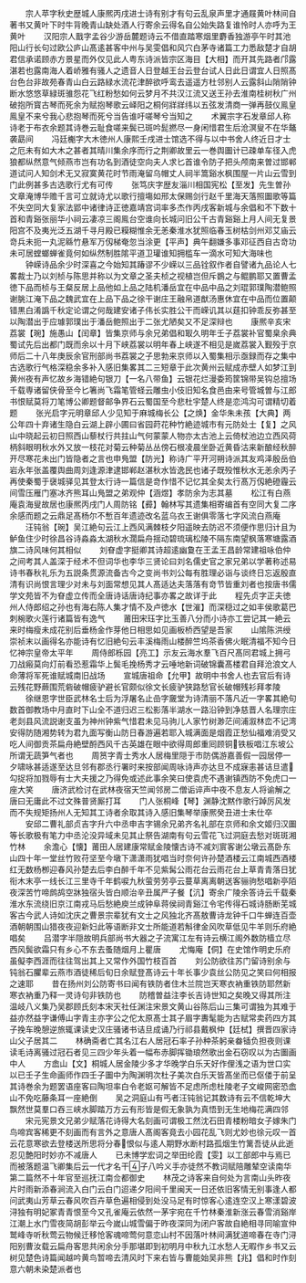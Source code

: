 <!-- { "loadSidebar": true } -->
　　宗人苹字秋史歴城人康熈丙戌进士诗有别才有句云乱泉声里才通屐黄叶林间自著书又黄叶下时牛背晚青山缺处酒人行寄余云得名自公始失路复谁怜时人亦呼为王黄叶
　　汉阳宗人戬字孟谷少游岳麓题诗云不借直踏寒烟里麝香独游亭午时其池阳山行长句过欧公庐山髙逺甚客中州与吴雯倡和风穴白茅寺诸篇工力悉敌楚才自胡君信承诺顾赤方景星而外仅见此人粤东诗派皆宗区海目【大相】而开其先路者邝露湛若也露南海人着峤雅有骚人之遗音人日登越王台云登台试人日此日谓宜人日照髙台色台非故苑春青山白云路緑水流花津醉欲呼鸾去遥遥方杜邻别人云露斜山陗陗钟断水悠悠草緑斑骓怨花飞红粉愁如何云梦月不共汉江流又送王孙去淮南桂树秋广州破抱所寳古琴而死余为赋抱琴歌云峄阳之桐何牂牂纬以五弦发清商一弹再鼓仪鳯皇鳯皇不来兮我心悲抱琴而死兮当告谁吁嗟琴兮当知之
　　术翼宗字石发章邱人称诗老于布衣余题其诗巻云耻食嗟来鬓已斑吟髭撚尽一身闲惜君生后沧溟叟不在华鼇袭勗间
　　冯廷櫆字大木徳州人康熙壬戌进士馆选不得与以中书舍人终近日才士之厄未有如大木之甚者其晴川集余序而行之荆卿故里云一巻舆圗计已疎单车径入虎狼都纵然意气倾燕市岂有功名到酒徒空向夫人求匕首谁令防子把头颅南来曽过邯郸道试问人知剑术无又寂寞黄花时节雨淹留乌帽丈人祠半篙谿水枫围屋一片山云雪到门此例甚多古选歌行尤有可传
　　张笃庆字歴友淄川相国宪松【至发】先生曽孙文章淹博华赡千言可立就诗尤以歌行擅塲如邢太保赐剑行赵千里海天落照圗歌等篇不失空同大复家法郢中诸律诗正徳嘉靖宫词率多杰作丙戌客新城与余倡和不下数十首和青谿张丽华小祠云凄凉三阁鳯台空谁向长城问旧公千古青谿谿上月人间无复景阳宫不及夷光泛五湖千寻月殿已糢糊惟余无恙秦淮水犹照临春玉树枯剑州邓艾庙云竒兵未扼一丸泥緜竹悬军万仭梯奄忽当涂更【平声】典午翻嫌多事邓征西自古竒功未可居螳螂蝉雀竟何如纵然制胜隂平道卫瓘谁知拥槛车一滴水可知大海味也
　　钟嵘诗品余少时深喜之今始知其踳谬不少嵘以三品铨叙作者自譬诸九品论人七畧裁士乃以刘桢与陈思并称以为文章之圣夫桢之视植岂但斥鷃之与鲲鹏耶又置曹孟徳下品而桢与王粲反居上品他如上品之陆机潘岳宜在中品中品之刘琨郭璞陶潜鲍照谢朓江淹下品之魏武宜在上品下品之徐干谢庄王融帛道猷汤惠休宜在中品而位置颠错黒白淆譌千秋定论谓之何哉建安诸子伟长实胜公干而嵘讥其以莛扣钟乖反弥甚至以陶潜出于应璩郭璞出于潘岳鲍照出于二张尤陋矣又不足深辩也
　　康熈辛亥宋荔裳【琬】施愚山【闰章】皆集京师与余兄弟倡和冣久明年壬子荔裳补官蜀臬余典蜀试先后出都门既而余以十月下峡荔裳以明年春上峡遂不相见是嵗荔裳入觐殁于京师后二十八年庚辰余官刑部尚书荔裳之子思勃来京师以入蜀集相示亟録而存之集中古选歌行气格深稳余多补入感旧集畧其二三短章于此次黄州云赋成赤壁人如梦江到黄州夜有声忆故乡海错絶句银刀【一名八带鱼】云银花烂漫委筠筐锦带吴钩总擅场千载専诸留侠骨至今匕箸尚飞霜笔管蛏云雕虫小伎旧知名食邑由来号管城曽与江郎书恨赋莫将刀笔博公卿题督邮争界石云蜀国至今悲杜宇楚人终是恋鸿沟可谓精切着题
　　张光启字元明章邱人少见知于麻城梅长公【之焕】金华朱未孩【大典】两公年四十弃诸生隐白云湖上辟小圃曰省园莳花种竹絶迹城市有元防处士【复】之风山中晓起云初日照西山藜杖行共拄山气何蒙蒙人物亦太古池上云倚杖池边立西风荷柄斜眼明秋水外又放一枝花对菊云种菊丛丛傍石根凌晨坐卧近黄昏沽来新酿经秋醉开尽寒花未出门皆隐者之言也申鳬盟【防光】称诗广平开河朔诗派其友鸡泽殷岳伯岩永年张盖覆舆曲周刘逢源津逮邯郸赵湛秋水皆逸民也诸子既殁惟秋水无恙余丙子再使秦蜀于襃城驿见其登太行诗一篇信是竒作惜不记忆其全矣太行髙万仭絶磴霾云间雪压雁门塞冰齐熊耳山鳬盟之弟观仲【涵煜】孝防余为志其墓
　　松江有白燕庵袁海叟故居也康熈丙戌门人周防铭【彛】翰林写其遗集相寄编首有空同大复二序余感而题之云鼎足髙杨尔不慙百年遗迹改名蓝乌衣王谢俱零落七字风流白燕庵
　　汪钝翁【琬】吴江絶句云江上西风满棘枝夕阳遥映去防迟不须便作思归计且为鲈鱼住少时徐昌谷诗淼淼太湖秋水濶扁舟揺动碧琉璃松陵不隔东南望枫落寒塘露酒旗二诗风味何其相似
　　刘眘虚字挺卿其诗超逺幽敻在王孟王昌龄常建祖咏伯仲之间考其人盖深于经术不但词华也李华三贤论曰刘名儒史官之家兄弟以学著称述易诗书春秋礼乐为五説条贯源流备古今之变尚书刘公每有胜理必诣与谈终日忘返殷直清有识尚恨言理少对未与刘面常想见其人髙适达夫落落有竒节皆重刘者也按唐书儒学文苑皆不为眘虚立传而全唐诗话唐诗纪事亦畧之故详于此
　　程先贞字正夫徳州人侍郎绍之孙也有海右陈人集才情不及卢徳水【世漼】而深穏过之如丰侯歌葛巴刺椀歌火莲行诸篇皆有逸气
　　莆田宋珏字比玉善八分而小诗亦工尝记其一絶云来时梅瘦未成花别后垂杨金作芽他日相思如见画板桥西望是吾家
　　山隂陈洪绶崇祯末以画得名亦能诗有忆旧絶句云丰溪梅雨山楼醉竺坞茶香佛火眠清福不知今日忆神宗皇帝太平年
　　周侍郎栎园【亮工】示友云海水羣飞百尺髙同君城上拥弓刀战瘢莫向灯前看恐惹霜华上鬓毛挽杨秀才云唾地新词破锦囊髙楼君自拜沧浪文人命薄将军死谁赋城南旧战场
　　宣城唐祖命【允甲】故明中书舍人也去官后有诗云残花野蕨围荒砦破帽疲驴避长官颇似徐文长疲驴狭路愁官长破帽残衫拜孝陵
　　徐继恩字世臣武林名士后为浮屠名止嵒字奯堂为诗清丽不落凡近一字畧其絶句数首御教场中月直时下山全不道归迟三松影落半湖水一路沿钟到净慈晋人名理宗庄老剡县风流説谢支虽为神州钟紫气惜君未见马驹儿人家竹树渺茫间浦溆林峦不记湾安得防随湘势转为君九面写衡山防日春游遍若耶入城满面是烟霞正愁仙福难消受又吃人间御贡茶扁舟絶壁酹西风千古英雄在眼中欲得周郎重囘顾铜铁板唱江东坡公所谓无蔬笋气者也
　　周筼字青士秀水人居梅里隠于市防偶游嘉善假一园居停一夕啸咏甚适遂至达旦邻有郡丞行署时来按部闻周咏诗声亦达旦不成寐恚甚诘旦遣勾捉将加戮辱有士大夫援之乃得免或述此事余笑曰使袁虎不遇谢镇西防不免虎口一座大笑
　　唐济武检讨在武林夜宿天竺闻邻房二僧诟谇声中夜不息友人将谕解之唐曰无庸此不过文殊普贤厮打耳
　　门人张桐峰【琴】渊静沈黙作歌行踔厉风发而不失规矩扬州人无知其工诗者余取其诗入感旧集琴举康熈癸丑进士未仕卒
　　安邱二曹礼部贞吉字升六中丞申吉字锡余兄弟齐名礼部在京师和余文姬归汉圗等长歌极有笔力中丞沦没异域未见其止祭告湖南有句云雪花飞过洞庭去愁对斑斑湘竹林
　　余澹心【懐】莆田人居建康常赋金陵懐古诗不减刘賔客谢公墩云髙卧东山四十年一堂丝竹败苻坚至今墩下潇潇雨犹唱当时奈何许孙楚酒楼云江南城西酒楼红无数杨栁迎春风孙楚去后李白醉千年不见紫髯公雨花台云雨花台上草青青落日犹衔木末亭一线长江三里寺千年鹤唳九秋萤劳劳亭云蔓草离离朝送客骊驹愁唱新亭陌夜深苦竹啼鹧鸪空牀独宿头皆白顺治辛丑属严子餐【沆】寄余广陵余答诗云千载秦淮水东流绕旧京江南戎马后愁絶庾兰成钟阜蒋侯祠青谿江令宅传得石城诗肠断芜城客古今武人诗如沈庆之曹景宗辈犹有文士之风独北齐髙敖曹诗龙钟千口牛蝉连百壶酒朝朝围山猎夜夜迎新妇此等语断非文士所能道若斛律金风吹草低见牛羊则乐府絶唱矣
　　吕潜字半隠故明兵部尚书大器之子流寓江左有诗云横江阁外数防樯立尽西风鬓欲霜只有乡心不东去蚤随烟月上瞿唐
　　尤悔庵【侗】在史馆作明史乐府虽儗李西涯而往往驾出其上又常作外国竹枝百首
　　刘公防欲往苏门留诗别余与钝翁石臞辈云燕市酒徒稀后旬日余赋登髙诗云十年长事少袁丝公防见之笑曰何相报之速耶
　　昔在扬州刘公防寄书曰闻有铁防者住木兰院岂天寒衣衲重铁防耶然新寒衣衲重乃释一灵诗句非铁防也
　　防稽曽益注李长吉诗世知之矣晚又得其所注温岐八义集乃吴郡顾氏刻本宋天社任渊注宋景文黄山谷陈后山三集可谓独为其难于益亦然益字谦傅山字青主亦字公之佗太原髙士其子眉字夀髦能为古赋常卖药四方其子挽车晚憩逆旅辄课读史汉庄骚诸书诘旦成诵乃行祁县戴枫仲【廷栻】撰晋四家诗山父子居其二
　　林确斋者亡其名江右人居冠石率子孙种茶躬亲畚锸负担夜则课读毛诗离骚过冠石者见三四少年头着一幅布赤脚挥锄琅然歌出金石窃叹以为古圗画中人
　　方嵞山【文】桐城人居金陵少多才华晚学白乐天好作俚浅之语为世口实以已壬子生命画师作四壬子圗中为陶渊明次杜子美次白乐天皆髙坐而已伛偻于前呈其诗巻余为题罢语座客曰陶坦率白令老妪可解皆不足虑所虑杜陵老子文峻网密恐嵞山不免吃藤条耳一座絶倒
　　吴之洞庭山有丐者汪钝翁记其数诗有云不信乾坤大飘然世莫羣口吞三峡水脚踏万方云有形皆是假无象孰为真悟到无生地梅花满四邻
　　宋元宪景文兄弟少赋落花诗得大名刻画可谓极工然沈石田青楼粉暗女子嫁朱门鸟啼宾客稀更不刻画而有言外之意唐人髙阁客竟去小园花乱飞则尤妙也徐元叹一首云花意寒欲去登楼送所思将分春恨似与逺人期野水断村路孤烟生竹篱吾徒从此逝忍见艶阳时妙亦不减唐人
　　已未博学宏词之举田纶霞【雯】以工部郎中与焉已而被落题温飞卿集后云一代才名干子八吟义手亦徒然不教词赋陪雕辇空读南华第二篇然不十年官至巡抚江南佥都御史
　　林茂之诗客来自何处为言南山头昨夜片时雨新添春涧流入白门云白门迢递夕阳间千里闽天一日还依旧客情无别事逢人都问武夷山芳草云春风吹百卉草色遍相侵到处没马足有时惊客心逺连空汉上寒漾碧波浔独有明妃冢青青恨至今又孔雀庵云依然一茅宇宛在千竹林秦淮新涨云春雪消谿岸江潮上水门雪夜简胡彭举云今嵗山城雪偏于昨夜深同为闭户客故自絶相寻同喻宣仲鹫峰寺听秋莺云物候迁移怆客魂啼莺何意恋山村不因落叶林间满犹道啼春在寺门浔阳别曹汝载云扁舟客思共闲余分手那堪即到初明月中秋九江水愁人无暇作乡书又云树见楚色诗篇闻越吟黄鸟暂啼去清风时下来右皆与曹能始吴非熊【兆】倡和时作刻意六朝未染楚派者也
